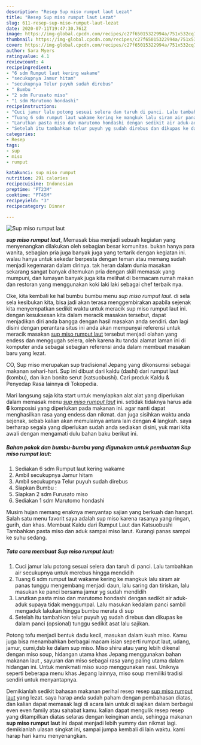 ```yaml
---
description: "Resep Sup miso rumput laut Lezat"
title: "Resep Sup miso rumput laut Lezat"
slug: 611-resep-sup-miso-rumput-laut-lezat
date: 2020-07-11T19:47:30.761Z
image: https://img-global.cpcdn.com/recipes/c27f65015322994a/751x532cq70/sup-miso-rumput-laut-foto-resep-utama.jpg
thumbnail: https://img-global.cpcdn.com/recipes/c27f65015322994a/751x532cq70/sup-miso-rumput-laut-foto-resep-utama.jpg
cover: https://img-global.cpcdn.com/recipes/c27f65015322994a/751x532cq70/sup-miso-rumput-laut-foto-resep-utama.jpg
author: Sara Myers
ratingvalue: 4.1
reviewcount: 4
recipeingredient:
- "6 sdm Rumput laut kering wakame"
- "secukupnya Jamur hitam"
- "secukupnya Telur puyuh sudah direbus"
- " Bumbu "
- "2 sdm Furusato miso"
- "1 sdm Marutomo hondashi"
recipeinstructions:
- "Cuci jamur lalu potong sesuai selera dan taruh di panci. Lalu tambahkan air secukupnya untuk merebus hingga mendidih"
- "Tuang 6 sdm rumput laut wakame kering ke mangkuk lalu siram air panas tunggu mengembang menjadi daun, lalu saring dan tiriskan, lalu masukan ke panci bersama jamur yg sudah mendidih"
- "Larutkan pasta miso dan marutomo hondashi dengan sedikit air aduk-aduk supaya tidak menggumpal. Lalu masukan kedalam panci sambil mengaduk lakukan hingga bumbu merata di sup"
- "Setelah itu tambahkan telur puyuh yg sudah direbus dan dikupas ke dalam panci (opsional) tunggu sedikit asat lalu sajikan."
categories:
- Resep
tags:
- sup
- miso
- rumput

katakunci: sup miso rumput 
nutrition: 291 calories
recipecuisine: Indonesian
preptime: "PT23M"
cooktime: "PT45M"
recipeyield: "3"
recipecategory: Dinner

---
```



![Sup miso rumput laut](https://img-global.cpcdn.com/recipes/c27f65015322994a/751x532cq70/sup-miso-rumput-laut-foto-resep-utama.jpg)

<b><i>sup miso rumput laut</i></b>, Memasak bisa menjadi sebuah kegiatan yang menyenangkan dilakukan oleh sebagian besar komunitas. bukan hanya para wanita, sebagian pria juga banyak juga yang tertarik dengan kegiatan ini. walau hanya untuk sekedar berpesta dengan teman atau memang sudah menjadi kegemaran dalam dirinya. tak heran dalam dunia masakan sekarang sangat banyak ditemukan pria dengan skill memasak yang mumpuni, dan lumayan banyak juga kita melihat di bermacam rumah makan dan restoran yang menggunakan koki laki laki sebagai chef terbaik nya.

Oke, kita kembali ke hal bumbu bumbu menu <i>sup miso rumput laut</i>. di sela sela kesibukan kita, bisa jadi akan terasa menggembirakan apabila sejenak kita menyempatkan sedikit waktu untuk meracik sup miso rumput laut ini. dengan kesuksesan kita dalam meracik masakan tersebut, dapat menjadikan diri anda bangga dengan hasil masakan anda sendiri. dan lagi disini dengan perantara situs ini anda akan mempunyai referensi untuk meracik masakan <u>sup miso rumput laut</u> tersebut menjadi olahan yang endess dan menggugah selera, oleh karena itu tandai alamat laman ini di komputer anda sebagai sebagian referensi anda dalam membuat masakan baru yang lezat.

CO, Sup miso merupakan sup tradisional Jepang yang dikonsumsi sebagai makanan sehari-hari. Sup ini dibuat dari kaldu (dashi) dari rumput laut (kombu), dan ikan bonito serut (katsuobushi). Cari produk Kaldu &amp; Penyedap Rasa lainnya di Tokopedia.


Mari langsung saja kita start untuk menyiapkan alat alat yang diperlukan dalam memasak menu <u><i>sup miso rumput laut</i></u> ini. setidak tidaknya harus ada <b>6</b> komposisi yang diperlukan pada makanan ini. agar nanti dapat menghasilkan rasa yang endess dan nikmat. dan juga sisihkan waktu anda sejenak, sebab kalian akan memulainya antara lain dengan <b>4</b> langkah. saya berharap segala yang diperlukan sudah anda sediakan disini, yuk mari kita awali dengan mengamati dulu bahan baku berikut ini.

<!--inarticleads1-->

##### Bahan pokok dan bumbu-bumbu yang digunakan untuk pembuatan Sup miso rumput laut:

1. Sediakan 6 sdm Rumput laut kering wakame
1. Ambil secukupnya Jamur hitam
1. Ambil secukupnya Telur puyuh sudah direbus
1. Siapkan  Bumbu :
1. Siapkan 2 sdm Furusato miso
1. Sediakan 1 sdm Marutomo hondashi


Musim hujan memang enaknya menyantap sajian yang berkuah dan hangat. Salah satu menu favorit saya adalah sup miso karena rasanya yang ringan, gurih, dan khas. Membuat Kaldu dari Rumput Laut dan Katsuobushi Tambahkan pasta miso dan aduk sampai miso larut. Kurangi panas sampai ke suhu sedang. 

<!--inarticleads2-->

##### Tata cara membuat Sup miso rumput laut:

1. Cuci jamur lalu potong sesuai selera dan taruh di panci. Lalu tambahkan air secukupnya untuk merebus hingga mendidih
1. Tuang 6 sdm rumput laut wakame kering ke mangkuk lalu siram air panas tunggu mengembang menjadi daun, lalu saring dan tiriskan, lalu masukan ke panci bersama jamur yg sudah mendidih
1. Larutkan pasta miso dan marutomo hondashi dengan sedikit air aduk-aduk supaya tidak menggumpal. Lalu masukan kedalam panci sambil mengaduk lakukan hingga bumbu merata di sup
1. Setelah itu tambahkan telur puyuh yg sudah direbus dan dikupas ke dalam panci (opsional) tunggu sedikit asat lalu sajikan.


Potong tofu menjadi bentuk dadu kecil, masukan dalam kuah miso. Kamu juga bisa menambahkan berbagai macam isian seperti rumput laut, udang, jamur, cumi,dsb ke dalam sup miso. Miso shiru atau yang lebih dikenal dengan miso soup, hidangan utama khas Jepang menggunakan bahan makanan laut , sayuran dan miso sebagai rasa yang paling utama dalam hidangan ini. Untuk menikmati miso suop menggunakan nasi. Uniknya seperti beberapa menu khas Jepang lainnya, miso soup memiliki tradisi sendiri untuk menyantapnya. 

Demikianlah sedikit bahasan makanan perihal resep resep <u>sup miso rumput laut</u> yang lezat. saya harap anda sudah paham dengan pembahasan diatas, dan kalian dapat memasak lagi di acara lain untuk di sajikan dalam berbagai even even family atau sahabat kamu. kalian dapat mengulik resep resep yang ditampilkan diatas selaras dengan keinginan anda, sehingga makanan <b>sup miso rumput laut</b> ini dapat menjadi lebih yummy dan nikmat lagi. demikianlah ulasan singkat ini, sampai jumpa kembali di lain waktu. kami harap hari kamu menyenangkan.
